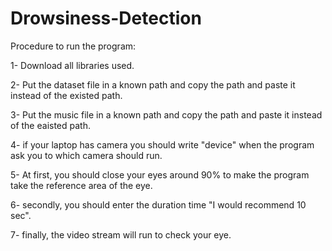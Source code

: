 # Drowsiness-Detection
Procedure to run the program:

1- Download all libraries used.

2- Put the dataset file in a known path and copy the path and paste it instead of the existed path.

3- Put the music file in a known path and copy the path and paste it instead of the eaisted path.

4- if your laptop has camera you should write "device" when the program ask you to which camera should run.

5- At first, you should close your eyes around 90% to make the program take the reference area of the eye.

6- secondly, you should enter the duration time "I would recommend 10 sec".

7- finally, the video stream will run to check your eye.
